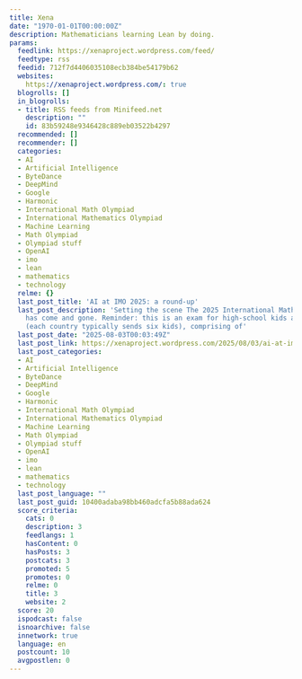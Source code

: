 ```yaml
---
title: Xena
date: "1970-01-01T00:00:00Z"
description: Mathematicians learning Lean by doing.
params:
  feedlink: https://xenaproject.wordpress.com/feed/
  feedtype: rss
  feedid: 712f7d4406035108ecb384be54179b62
  websites:
    https://xenaproject.wordpress.com/: true
  blogrolls: []
  in_blogrolls:
  - title: RSS feeds from Minifeed.net
    description: ""
    id: 83b59248e9346428c889eb03522b4297
  recommended: []
  recommender: []
  categories:
  - AI
  - Artificial Intelligence
  - ByteDance
  - DeepMind
  - Google
  - Harmonic
  - International Math Olympiad
  - International Mathematics Olympiad
  - Machine Learning
  - Math Olympiad
  - Olympiad stuff
  - OpenAI
  - imo
  - lean
  - mathematics
  - technology
  relme: {}
  last_post_title: 'AI at IMO 2025: a round-up'
  last_post_description: 'Setting the scene The 2025 International Mathematics Olympiad
    has come and gone. Reminder: this is an exam for high-school kids across the world
    (each country typically sends six kids), comprising of'
  last_post_date: "2025-08-03T00:03:49Z"
  last_post_link: https://xenaproject.wordpress.com/2025/08/03/ai-at-imo-2025-a-round-up/
  last_post_categories:
  - AI
  - Artificial Intelligence
  - ByteDance
  - DeepMind
  - Google
  - Harmonic
  - International Math Olympiad
  - International Mathematics Olympiad
  - Machine Learning
  - Math Olympiad
  - Olympiad stuff
  - OpenAI
  - imo
  - lean
  - mathematics
  - technology
  last_post_language: ""
  last_post_guid: 10400adaba98bb460adcfa5b88ada624
  score_criteria:
    cats: 0
    description: 3
    feedlangs: 1
    hasContent: 0
    hasPosts: 3
    postcats: 3
    promoted: 5
    promotes: 0
    relme: 0
    title: 3
    website: 2
  score: 20
  ispodcast: false
  isnoarchive: false
  innetwork: true
  language: en
  postcount: 10
  avgpostlen: 0
---
```

